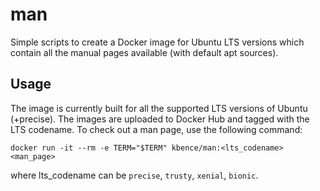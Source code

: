 # man

Simple scripts to create a Docker image for Ubuntu LTS versions which contain all the manual pages available (with default apt sources).

## Usage

The image is currently built for all the supported LTS versions of Ubuntu (+precise). The images are uploaded to Docker Hub and tagged with the LTS codename. To check out a man page, use the following command:

    docker run -it --rm -e TERM="$TERM" kbence/man:<lts_codename> <man_page>

where lts_codename can be `precise`, `trusty`, `xenial`, `bionic`.
